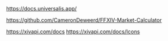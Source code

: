 https://docs.universalis.app/

https://github.com/CameronDeweerd/FFXIV-Market-Calculator


https://xivapi.com/docs
https://xivapi.com/docs/Icons